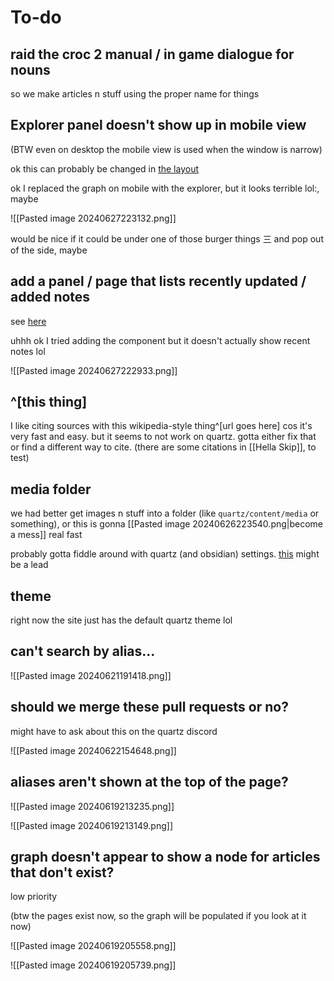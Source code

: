# To-do
## raid the croc 2 manual / in game dialogue for nouns
so we make articles n stuff using the proper name for things
## Explorer panel doesn't show up in mobile view
(BTW even on desktop the mobile view is used when the window is narrow)

ok this can probably be changed in [the layout](https://quartz.jzhao.xyz/layout)

ok I replaced the graph on mobile with the explorer, but it looks terrible lol:, maybe

![[Pasted image 20240627223132.png]]

would be nice if it could be under one of those burger things 三 and pop out of the side, maybe
## add a panel / page that lists recently updated / added notes
see [here](https://quartz.jzhao.xyz/features/recent-notes)

uhhh ok I tried adding the component but it doesn't actually show recent notes lol

![[Pasted image 20240627222933.png]]
## ^[this thing]
I like citing sources with this wikipedia-style thing^[url goes here] cos it's very fast and easy. but it seems to not work on quartz. gotta either fix that or find a different way to cite. (there are some citations in [[Hella Skip]], to test)
## media folder
we had better get images n stuff into a folder (like `quartz/content/media` or something), or this is gonna [[Pasted image 20240626223540.png|become a mess]] real fast

probably gotta fiddle around with quartz (and obsidian) settings. [this](https://quartz.jzhao.xyz/plugins/CrawlLinks) might be a lead
## theme
right now the site just has the default quartz theme lol
## can't search by alias...
![[Pasted image 20240621191418.png]]
## should we merge these pull requests or no?
might have to ask about this on the quartz discord

![[Pasted image 20240622154648.png]]
## aliases aren't shown at the top of the page?
![[Pasted image 20240619213235.png]]

![[Pasted image 20240619213149.png]]
## graph doesn't appear to show a node for articles that don't exist?
low priority

(btw the pages exist now, so the graph will be populated if you look at it now)

![[Pasted image 20240619205558.png]]

![[Pasted image 20240619205739.png]]